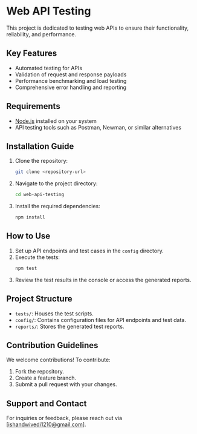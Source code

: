 # Web API Testing

This project is dedicated to testing web APIs to ensure their functionality, reliability, and performance.

## Key Features

- Automated testing for APIs
- Validation of request and response payloads
- Performance benchmarking and load testing
- Comprehensive error handling and reporting

## Requirements

- [Node.js](https://nodejs.org/) installed on your system
- API testing tools such as Postman, Newman, or similar alternatives

## Installation Guide

1. Clone the repository:
    ```bash
    git clone <repository-url>
    ```
2. Navigate to the project directory:
    ```bash
    cd web-api-testing
    ```
3. Install the required dependencies:
    ```bash
    npm install
    ```

## How to Use

1. Set up API endpoints and test cases in the `config` directory.
2. Execute the tests:
    ```bash
    npm test
    ```
3. Review the test results in the console or access the generated reports.

## Project Structure

- `tests/`: Houses the test scripts.
- `config/`: Contains configuration files for API endpoints and test data.
- `reports/`: Stores the generated test reports.

## Contribution Guidelines

We welcome contributions! To contribute:
1. Fork the repository.
2. Create a feature branch.
3. Submit a pull request with your changes.

## Support and Contact

For inquiries or feedback, please reach out via [ishandwivedi1210@gmail.com].